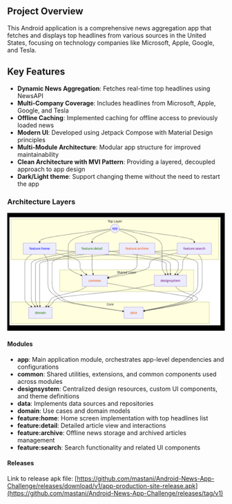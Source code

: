 ## Project Overview

This Android application is a comprehensive news aggregation app that fetches and displays top headlines from various sources in the United States, focusing on technology companies like Microsoft, Apple, Google, and Tesla.

## Key Features

- **Dynamic News Aggregation**: Fetches real-time top headlines using NewsAPI
- **Multi-Company Coverage**: Includes headlines from Microsoft, Apple, Google, and Tesla
- **Offline Caching**: Implemented caching for offline access to previously loaded news
- **Modern UI**: Developed using Jetpack Compose with Material Design principles
- **Multi-Module Architecture**: Modular app structure for improved maintainability
- **Clean Architecture with MVI Pattern**: Providing a layered, decoupled approach to app design
- **Dark/Light theme**: Support changing theme without the need to restart the app

### Architecture Layers

![diagram.png](diagram.png)

#### Modules
- **app**: Main application module, orchestrates app-level dependencies and configurations
- **common**: Shared utilities, extensions, and common components used across modules
- **designsystem**: Centralized design resources, custom UI components, and theme definitions
- **data**: Implements data sources and repositories
- **domain**: Use cases and domain models
- **feature:home**: Home screen implementation with top headlines list
- **feature:detail**: Detailed article view and interactions
- **feature:archive**: Offline news storage and archived articles management
- **feature:search**: Search functionality and related UI components

#### Releases
Link to release apk file: [https://github.com/mastani/Android-News-App-Challenge/releases/download/v1/app-production-site-release.apk](https://github.com/mastani/Android-News-App-Challenge/releases/tag/v1)
